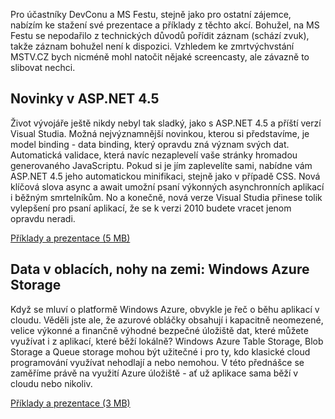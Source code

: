 <!-- dcterms:identifier = aspnetcz#350 -->
<!-- dcterms:title = Prezentace a příklady z DevConu a MS Festu -->
<!-- dcterms:abstract = Pro účastníky DevConu a MS Festu, stejně jako pro ostatní zájemce, nabízím ke stažení své prezentace a příklady z těchto akcí. -->
<!-- np9:categoryId = 6 -->
<!-- x4w:category = Akce a události -->
<!-- np9:authorId = 1 -->
<!-- np9:authorEmail = michal.valasek@altairis.cz -->
<!-- dcterms:creator = Michal Altair Valášek -->
<!-- dcterms:created = 2011-12-01T20:41:28.087+01:00 -->
<!-- dcterms:date = 2011-12-01T20:41:29+01:00 -->
<!-- x4w:pictureWidth = 150 -->
<!-- x4w:pictureHeight = 150 -->
<!-- x4w:pictureUrl = /perex-pictures/20111201-prezentace-a-priklady-z-devconu-a-ms-festu.png -->

Pro účastníky DevConu a MS Festu, stejně jako pro ostatní zájemce, nabízím ke stažení své prezentace a příklady z těchto akcí. Bohužel, na MS Festu se nepodařilo z technických důvodů pořídit záznam (schází zvuk), takže záznam bohužel není k dispozici. Vzhledem ke zmrtvýchvstání MSTV.CZ bych nicméně mohl natočit nějaké screencasty, ale závazně to slibovat nechci.

## Novinky v ASP.NET 4.5

Život vývojáře ještě nikdy nebyl tak sladký, jako s ASP.NET 4.5 a příští verzí Visual Studia. Možná nejvýznamnější novinkou, kterou si představíme, je model binding - data binding, který opravdu zná význam svých dat. Automatická validace, která navíc nezaplevelí vaše stránky hromadou generovaného JavaScriptu. Pokud si je jím zaplevelíte sami, nabídne vám ASP.NET 4.5 jeho automatickou minifikaci, stejně jako v případě CSS. Nová klíčová slova async a await umožní psaní výkonných asynchronních aplikací i běžným smrtelníkům. No a konečně, nová verze Visual Studia přinese tolik vylepšení pro psaní aplikací, že se k verzi 2010 budete vracet jenom opravdu neradi.

[Příklady a prezentace (5 MB)](https://www.cdn.altairis.cz/Blog/2011/20111201-vNext.zip)

## Data v oblacích, nohy na zemi: Windows Azure Storage

Když se mluví o platformě Windows Azure, obvykle je řeč o běhu aplikací v cloudu. Věděli jste ale, že azurové obláčky obsahují i kapacitně neomezené, velice výkonné a finančně výhodné bezpečné úložiště dat, které můžete využívat i z aplikací, které běží lokálně? Windows Azure Table Storage, Blob Storage a Queue storage mohou být užitečné i pro ty, kdo klasické cloud programování využívat nehodlají a nebo nemohou. V této přednášce se zaměříme právě na využití Azure úložiště - ať už aplikace sama běží v cloudu nebo nikoliv. 

[Příklady a prezentace (3 MB)](https://www.cdn.altairis.cz/Blog/2011/20111201-AzureStorage.zip)